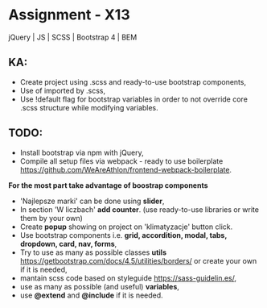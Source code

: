 # Assignment - X13

jQuery | JS | SCSS | Bootstrap 4 | BEM

## KA:

- Create project using .scss and ready-to-use bootstrap components,
- Use of imported by .scss,
- Use !default flag for bootstrap variables in order to not override core .scss structure while modifying variables.

## TODO:

- Install bootstrap via npm with jQuery,
- Compile all setup files via webpack - ready to use boilerplate https://github.com/WeAreAthlon/frontend-webpack-boilerplate.

__For the most part take advantage of boostrap components__

- 'Najlepsze marki' can be done using __slider__, 
- In section 'W liczbach' __add counter__. (use ready-to-use libraries or write them by your own) 
- Create __popup__ showing on project on 'klimatyzacje' button click.
- Use bootstrap components i.e. __grid, accordition, modal, tabs, dropdown, card, nav, forms__,
- Try to use as many as possible classes __utils__ https://getbootstrap.com/docs/4.5/utilities/borders/ or create your own if it is needed,
- mantain scss code based on styleguide https://sass-guidelin.es/,
- use as many as possible (and useful) __variables__,  
- use __@extend__ and __@include__ if it is needed.
